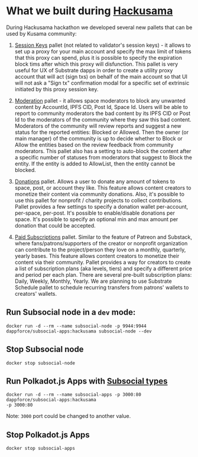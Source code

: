 # What we built during [Hackusama](https://hackusama.devpost.com/)

During Hackusama hackathon we developed several new pallets that can be used by Kusama community:

1. [Session Keys](./pallets/session-keys) pallet (not related to validator's session keys) - it allows to set up a proxy for your main account and specify the max limit of tokens that this proxy can spend, plus it is possible to specify the expiration block tims after which this proxy will disfunction. This pallet is very useful for UX of Substrate dapps in order to create a utility proxy account that will act (sign txs) on behalf of the main account so that UI will not ask a "Sign tx" confirmation modal for a specific set of extrinsic initiated by this proxy session key.

2. [Moderation](./pallets/moderation) pallet - it allows space moderators to block any unwanted content by AccountId, IPFS CID, Post Id, Space Id. Users will be able to report to community moderators the bad content by its IPFS CID or Post Id to the moderators of the community where they saw this bad content. Moderators of the community will review reports and suggest a new status for the reported entities: Blocked or Allowed. Then the owner (or main manager) of the community is up to decide whether to Block or Allow the entities based on the review feedback from community moderators. This pallet also has a setting to auto-block the content after a specific number of statuses from moderators that suggest to Block the entity. If the entity is added to AllowList, then the entity cannot be blocked.

3. [Donations](./pallets/donations) pallet. Allows a user to donate any amount of tokens to space, post, or account they like. This feature allows content creators to monetize their content via community donations. Also, it's possible to use this pallet for nonprofit / charity projects to collect contributions. Pallet provides a few settings to specify a donation wallet per-account, per-space, per-post. It's possible to enable/disable donations per space. It's possible to specify an optional min and max amount per donation that could be accepted.

4. [Paid Subscriptions](./pallets/subscriptions) pallet. Similar to the feature of Patreon and Substack, where fans/patrons/supporters of the creator or nonprofit organization can contribute to the project/person they love on a monthly, quarterly, yearly bases. This feature allows content creators to monetize their content via their community. Pallet provides a way for creators to create a list of subscription plans (aka levels, tiers) and specify a different price and period per each plan. There are several pre-built subscription plans: Daily, Weekly, Monthly, Yearly. We are planning to use Substrate Schedule pallet to schedule recurring transfers from patrons' wallets to creators' wallets.

## Run Subsocial node in a `dev` mode:

```
docker run -d --rm --name subsocial-node -p 9944:9944 dappforce/subsocial-apps:hackusama subsocial-node --dev
```

## Stop Subsocial node

```
docker stop subsocial-node
```

## Run Polkadot.js Apps with [Subsocial types](./types.json)

```
docker run -d --rm --name subsocial-apps -p 3000:80 dappforce/subsocial-apps:hackusama
-p 3000:80
```

Note: `3000` port could be changed to another value.

## Stop Polkadot.js Apps

```
docker stop subsocial-apps
```
